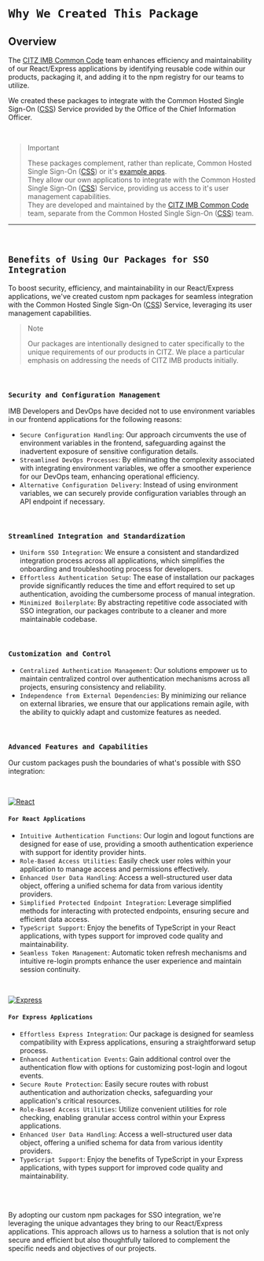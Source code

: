# `Why We Created This Package`

## Overview

The [CITZ IMB Common Code] team enhances efficiency and maintainability of our React/Express applications by identifying reusable code within our products, packaging it, and adding it to the npm registry for our teams to utilize.

We created these packages to integrate with the Common Hosted Single Sign-On ([CSS]) Service provided by the Office of the Chief Information Officer.

<br />

> Important
>
> These packages complement, rather than replicate, Common Hosted Single Sign-On ([CSS]) or it's [example apps].  
> They allow our own applications to integrate with the Common Hosted Single Sign-On ([CSS]) Service, providing us access to it's user management capabilities.  
> They are developed and maintained by the [CITZ IMB Common Code] team, separate from the Common Hosted Single Sign-On ([CSS]) team.  

---

<br />

## `Benefits of Using Our Packages for SSO Integration`

To boost security, efficiency, and maintainability in our React/Express applications, we've created custom npm packages for seamless integration with the Common Hosted Single Sign-On ([CSS]) Service, leveraging its user management capabilities.

> Note
>
> Our packages are intentionally designed to cater specifically to the unique requirements of our products in CITZ. We place a particular emphasis on addressing the needs of CITZ IMB products initially.

<br />

### `Security and Configuration Management`
IMB Developers and DevOps have decided not to use environment variables in our frontend applications for the following reasons:

  - `Secure Configuration Handling`: Our approach circumvents the use of environment variables in the frontend, safeguarding against the inadvertent exposure of sensitive configuration details.
  - `Streamlined DevOps Processes`: By eliminating the complexity associated with integrating environment variables, we offer a smoother experience for our DevOps team, enhancing operational efficiency.
  - `Alternative Configuration Delivery`: Instead of using environment variables, we can securely provide configuration variables through an API endpoint if necessary.

<br />

### `Streamlined Integration and Standardization`
- `Uniform SSO Integration`: We ensure a consistent and standardized integration process across all applications, which simplifies the onboarding and troubleshooting process for developers.
- `Effortless Authentication Setup`: The ease of installation our packages provide significantly reduces the time and effort required to set up authentication, avoiding the cumbersome process of manual integration.
- `Minimized Boilerplate`: By abstracting repetitive code associated with SSO integration, our packages contribute to a cleaner and more maintainable codebase.

<br />

### `Customization and Control`
- `Centralized Authentication Management`: Our solutions empower us to maintain centralized control over authentication mechanisms across all projects, ensuring consistency and reliability.
- `Independence from External Dependencies`: By minimizing our reliance on external libraries, we ensure that our applications remain agile, with the ability to quickly adapt and customize features as needed.

<br />

### `Advanced Features and Capabilities`
Our custom packages push the boundaries of what's possible with SSO integration:

<br />

[![React](https://img.shields.io/badge/-ReactJs-61DAFB?logo=react&logoColor=white&style=for-the-badge)](React)
  #### `For React Applications`
  - `Intuitive Authentication Functions`: Our login and logout functions are designed for ease of use, providing a smooth authentication experience with support for identity provider hints.
  - `Role-Based Access Utilities`: Easily check user roles within your application to manage access and permissions effectively.
  - `Enhanced User Data Handling`: Access a well-structured user data object, offering a unified schema for data from various identity providers.
  - `Simplified Protected Endpoint Integration`: Leverage simplified methods for interacting with protected endpoints, ensuring secure and efficient data access.
  - `TypeScript Support`: Enjoy the benefits of TypeScript in your React applications, with types support for improved code quality and maintainability.
  - `Seamless Token Management`: Automatic token refresh mechanisms and intuitive re-login prompts enhance the user experience and maintain session continuity.

<br />

[![Express](https://img.shields.io/badge/Express.js-404D59?style=for-the-badge)](Express)
  #### `For Express Applications`
  - `Effortless Express Integration`: Our package is designed for seamless compatibility with Express applications, ensuring a straightforward setup process.
  - `Enhanced Authentication Events`: Gain additional control over the authentication flow with options for customizing post-login and logout events.
  - `Secure Route Protection`: Easily secure routes with robust authentication and authorization checks, safeguarding your application's critical resources.
  - `Role-Based Access Utilities`: Utilize convenient utilities for role checking, enabling granular access control within your Express applications.
  - `Enhanced User Data Handling`: Access a well-structured user data object, offering a unified schema for data from various identity providers.
  - `TypeScript Support`: Enjoy the benefits of TypeScript in your Express applications, with types support for improved code quality and maintainability.

<br /><br />

By adopting our custom npm packages for SSO integration, we're leveraging the unique advantages they bring to our React/Express applications. This approach allows us to harness a solution that is not only secure and efficient but also thoughtfully tailored to complement the specific needs and objectives of our projects.

<!-- Reference links -->

[CSS]: https://bcgov.github.io/sso-requests
[example apps]: https://github.com/bcgov/keycloak-example-apps
[CITZ IMB Common Code]: mailto:citz.codemvp@gov.bc.ca?subject=SSO%20Packages%20Support
